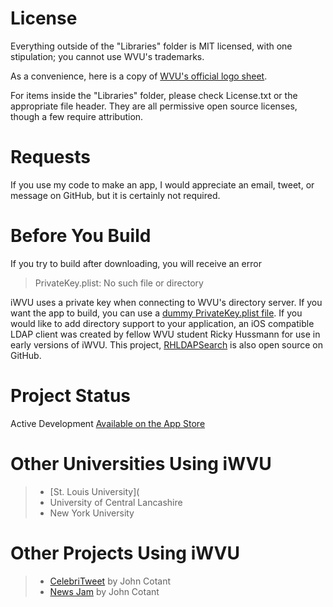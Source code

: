 License
=======

Everything outside of the "Libraries" folder is MIT licensed, with one stipulation; you cannot use WVU's trademarks.

As a convenience, here is a copy of [WVU's official logo sheet](http://tls.wvu.edu/r/download/23909).

For items inside the "Libraries" folder, please check License.txt or the appropriate file header. They are all permissive open source licenses, though a few require attribution.

Requests
========

If you use my code to make an app, I would appreciate an email, tweet, or message on GitHub, but it is certainly not required.

Before You Build
================

If you try to build after downloading, you will receive an error

> PrivateKey.plist: No such file or directory

iWVU uses a private key when connecting to WVU's directory server. If you want the app to build, you can use a [dummy PrivateKey.plist file](http://JaredCrawford.org/Files/PrivateKey.plist). If you would like to add directory support to your application, an iOS compatible LDAP client was created by fellow WVU student Ricky Hussmann for use in early versions of iWVU. This project, [RHLDAPSearch](http://github.com/rhussmann/RHLDAPSearch) is also open source on GitHub.

Project Status
==============

Active Development
[Available on the App Store](http://iTunes.com/apps/iWVU)

Other Universities Using iWVU
=============================

> * [St. Louis University](
> * University of Central Lancashire
> * New York University

Other Projects Using iWVU
=========================

> * [CelebriTweet](http://iTunes.com/apps/CelebriTweet) by John Cotant
> * [News Jam](http://itunes.apple.com/us/app/news-jam/id353897391?mt=8) by John Cotant

